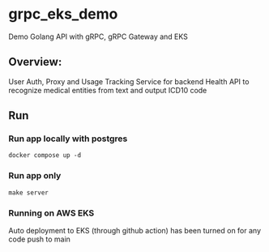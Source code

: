 # grpc_eks_demo
Demo Golang API with gRPC, gRPC Gateway and EKS

## Overview:
User Auth, Proxy and Usage Tracking Service for backend Health API to recognize medical entities from text and output ICD10 code

## Run

### Run app locally with postgres
``docker compose up -d``

### Run app only
``make server``

### Running on AWS EKS
Auto deployment to EKS (through github action) has been turned on for any code push to main

